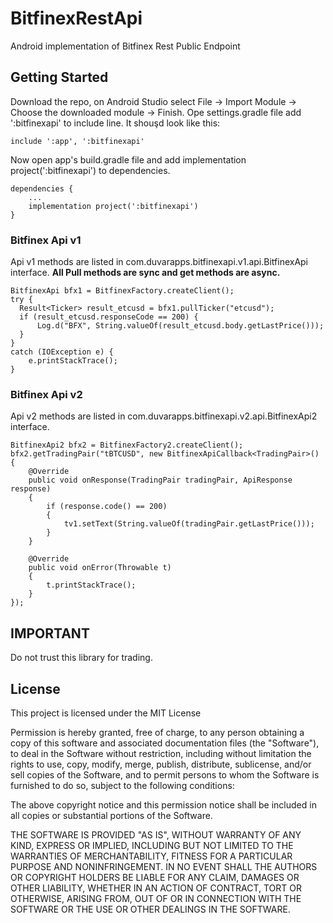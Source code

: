 # BitfinexRestApi

Android implementation of Bitfinex Rest Public Endpoint

## Getting Started

Download the repo, on Android Studio select File -> Import Module -> Choose the downloaded module -> Finish. Ope settings.gradle file add ':bitfinexapi' to include line. It shouşd look like this:
```
include ':app', ':bitfinexapi'
```
Now open app's build.gradle file and add implementation project(':bitfinexapi') to dependencies.
```
dependencies {
    ...
    implementation project(':bitfinexapi')
}
```

### Bitfinex Api v1

Api v1 methods are listed in com.duvarapps.bitfinexapi.v1.api.BitfinexApi interface. **All Pull methods are sync and get methods are async.**
```
BitfinexApi bfx1 = BitfinexFactory.createClient();
try {
  Result<Ticker> result_etcusd = bfx1.pullTicker("etcusd");
  if (result_etcusd.responseCode == 200) {
      Log.d("BFX", String.valueOf(result_etcusd.body.getLastPrice()));
  }
}
catch (IOException e) {
    e.printStackTrace();
}
```
### Bitfinex Api v2

Api v2 methods are listed in com.duvarapps.bitfinexapi.v2.api.BitfinexApi2 interface.
```
BitfinexApi2 bfx2 = BitfinexFactory2.createClient();
bfx2.getTradingPair("tBTCUSD", new BitfinexApiCallback<TradingPair>()
{
    @Override
    public void onResponse(TradingPair tradingPair, ApiResponse response)
    {
        if (response.code() == 200)
        {
            tv1.setText(String.valueOf(tradingPair.getLastPrice()));
        }
    }

    @Override
    public void onError(Throwable t)
    {
        t.printStackTrace();
    }
});
```
## IMPORTANT

Do not trust this library for trading.

## License

This project is licensed under the MIT License 

Permission is hereby granted, free of charge, to any person obtaining a copy
of this software and associated documentation files (the "Software"), to deal
in the Software without restriction, including without limitation the rights
to use, copy, modify, merge, publish, distribute, sublicense, and/or sell
copies of the Software, and to permit persons to whom the Software is
furnished to do so, subject to the following conditions:

The above copyright notice and this permission notice shall be included in all
copies or substantial portions of the Software.

THE SOFTWARE IS PROVIDED "AS IS", WITHOUT WARRANTY OF ANY KIND, EXPRESS OR
IMPLIED, INCLUDING BUT NOT LIMITED TO THE WARRANTIES OF MERCHANTABILITY,
FITNESS FOR A PARTICULAR PURPOSE AND NONINFRINGEMENT. IN NO EVENT SHALL THE
AUTHORS OR COPYRIGHT HOLDERS BE LIABLE FOR ANY CLAIM, DAMAGES OR OTHER
LIABILITY, WHETHER IN AN ACTION OF CONTRACT, TORT OR OTHERWISE, ARISING FROM,
OUT OF OR IN CONNECTION WITH THE SOFTWARE OR THE USE OR OTHER DEALINGS IN THE
SOFTWARE.

